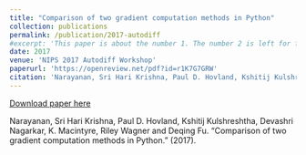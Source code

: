 ```yaml
---
title: "Comparison of two gradient computation methods in Python"
collection: publications
permalink: /publication/2017-autodiff
#excerpt: 'This paper is about the number 1. The number 2 is left for future work.'
date: 2017
venue: 'NIPS 2017 Autodiff Workshop'
paperurl: 'https://openreview.net/pdf?id=r1K7G7GRW'
citation: 'Narayanan, Sri Hari Krishna, Paul D. Hovland, Kshitij Kulshreshtha, Devashri Nagarkar, K. Macintyre, Riley Wagner and Deqing Fu. “Comparison of two gradient computation methods in Python.” (2017).'
---
```


[Download paper here](https://openreview.net/pdf?id=r1K7G7GRW)

Narayanan, Sri Hari Krishna, Paul D. Hovland, Kshitij Kulshreshtha, Devashri Nagarkar, K. Macintyre, Riley Wagner and Deqing Fu. “Comparison of two gradient computation methods in Python.” (2017).